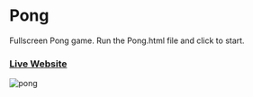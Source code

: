 # Pong

Fullscreen Pong game. Run the Pong.html file and click to start.

### [Live Website](https://saig18.github.io/Pong/)


![pong](https://user-images.githubusercontent.com/9091157/35462859-da3877aa-02bb-11e8-85a9-470f944e8a03.png)

